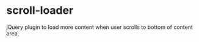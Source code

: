 scroll-loader
=============

jQuery plugin to load more content when user scrolls to bottom of content area.